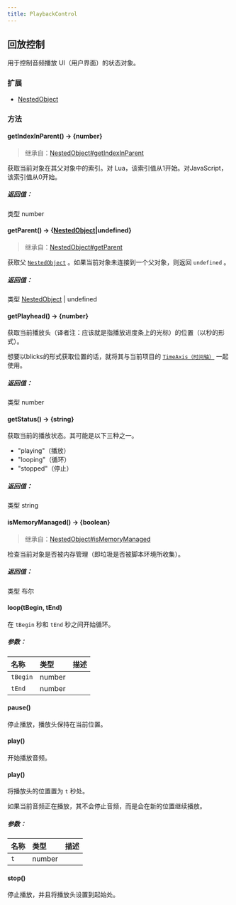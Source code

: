 ```yaml
---
title: PlaybackControl
---
```


## 回放控制

用于控制音频播放 UI（用户界面）的状态对象。

### 扩展

- [NestedObject](https://resource.dreamtonics.com/scripting/NestedObject.html)

### 方法

#### getIndexInParent() → {number}

> 继承自：[NestedObject#getIndexInParent](https://resource.dreamtonics.com/scripting/NestedObject.html#getIndexInParent)

获取当前对象在其父对象中的索引。对 Lua，该索引值从1开始。对JavaScript，该索引值从0开始。

##### 返回值：

类型	number

#### getParent() → {[NestedObject](https://resource.dreamtonics.com/scripting/NestedObject.html)|undefined}

> 继承自：[NestedObject#getParent](https://resource.dreamtonics.com/scripting/NestedObject.html#getParent)

获取父 [`NestedObject`](https://resource.dreamtonics.com/scripting/NestedObject.html) 。如果当前对象未连接到一个父对象，则返回 `undefined` 。

##### 返回值：

类型	[NestedObject](https://resource.dreamtonics.com/scripting/NestedObject.html) | undefined

#### getPlayhead() → {number}

获取当前播放头（译者注：应该就是指播放进度条上的光标）的位置（以秒的形式）。

想要以blicks的形式获取位置的话，就将其与当前项目的 [`TimeAxis（时间轴）`](https://resource.dreamtonics.com/scripting/TimeAxis.html) 一起使用。

##### 返回值：

类型	number

#### getStatus() → {string}

获取当前的播放状态。其可能是以下三种之一。

- "playing"（播放）
- "looping"（循环）
- "stopped"（停止）

##### 返回值：

类型	string

#### isMemoryManaged() → {boolean}

> 继承自：[NestedObject#isMemoryManaged](https://resource.dreamtonics.com/scripting/NestedObject.html#isMemoryManaged)

检查当前对象是否被内存管理（即垃圾是否被脚本环境所收集）。

##### 返回值：

类型	布尔

#### loop(tBegin, tEnd)

在 `tBegin` 秒和 `tEnd` 秒之间开始循环。

##### 参数：

| 名称     | 类型   | 描述 |
| :------- | :----- | :--- |
| `tBegin` | number |      |
| `tEnd`   | number |      |

#### pause()

停止播放，播放头保持在当前位置。

#### play()

开始播放音频。

#### play()

将播放头的位置置为 `t` 秒处。

如果当前音频正在播放，其不会停止音频，而是会在新的位置继续播放。

##### 参数：

| 名称 | 类型   | 描述 |
| :--- | :----- | :--- |
| `t`  | number |      |

#### stop()

停止播放，并且将播放头设置到起始处。
